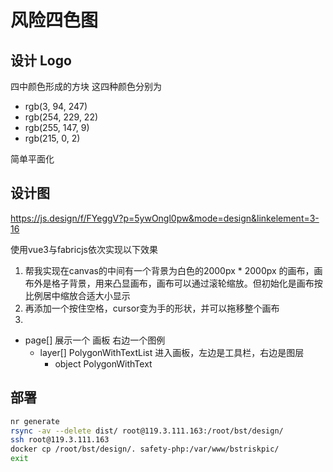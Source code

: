 # 风险四色图

## 设计 Logo

四中颜色形成的方块
这四种颜色分别为

- rgb(3, 94, 247)
- rgb(254, 229, 22)
- rgb(255, 147, 9)
- rgb(215, 0, 2)

简单平面化

## 设计图

https://js.design/f/FYeggV?p=5ywOngl0pw&mode=design&linkelement=3-16

使用vue3与fabricjs依次实现以下效果

1. 帮我实现在canvas的中间有一个背景为白色的2000px \* 2000px 的画布，画布外是格子背景，用来凸显画布，画布可以通过滚轮缩放。但初始化是画布按比例居中缩放合适大小显示
2. 再添加一个按住空格，cursor变为手的形状，并可以拖移整个画布
3.

- page[] 展示一个 画板 右边一个图例
  - layer[] PolygonWithTextList 进入画板，左边是工具栏，右边是图层
    - object PolygonWithText

## 部署

```bash
nr generate
rsync -av --delete dist/ root@119.3.111.163:/root/bst/design/
ssh root@119.3.111.163
docker cp /root/bst/design/. safety-php:/var/www/bstriskpic/
exit
```
